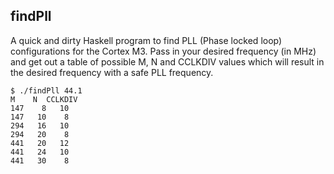 findPll
----------

 A quick and dirty Haskell program to find PLL (Phase locked loop) configurations for the Cortex M3. Pass in your desired frequency (in MHz) and get out a table of possible M, N and CCLKDIV values which will result in the desired frequency with a safe PLL frequency.

    $ ./findPll 44.1
    M    N  CCLKDIV
    147    8   10
    147   10    8
    294   16   10
    294   20    8
    441   20   12
    441   24   10
    441   30    8
